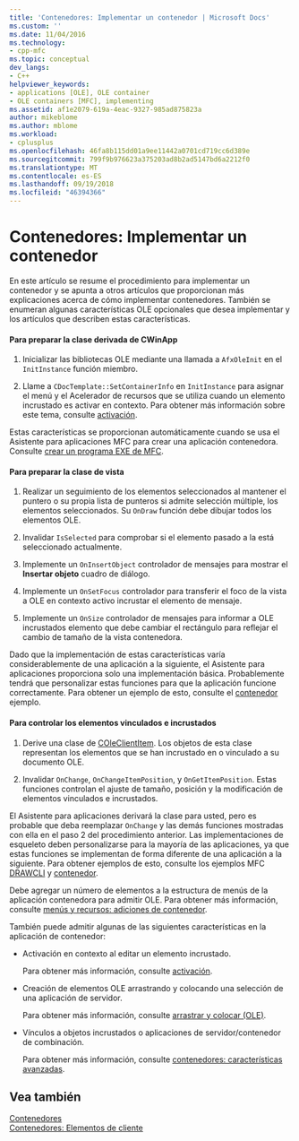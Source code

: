 ```yaml
---
title: 'Contenedores: Implementar un contenedor | Microsoft Docs'
ms.custom: ''
ms.date: 11/04/2016
ms.technology:
- cpp-mfc
ms.topic: conceptual
dev_langs:
- C++
helpviewer_keywords:
- applications [OLE], OLE container
- OLE containers [MFC], implementing
ms.assetid: af1e2079-619a-4eac-9327-985ad875823a
author: mikeblome
ms.author: mblome
ms.workload:
- cplusplus
ms.openlocfilehash: 46fa8b115dd01a9ee11442a0701cd719cc6d389e
ms.sourcegitcommit: 799f9b976623a375203ad8b2ad5147bd6a2212f0
ms.translationtype: MT
ms.contentlocale: es-ES
ms.lasthandoff: 09/19/2018
ms.locfileid: "46394366"
---
```

# <a name="containers-implementing-a-container"></a>Contenedores: Implementar un contenedor

En este artículo se resume el procedimiento para implementar un contenedor y se apunta a otros artículos que proporcionan más explicaciones acerca de cómo implementar contenedores. También se enumeran algunas características OLE opcionales que desea implementar y los artículos que describen estas características.

#### <a name="to-prepare-your-cwinapp-derived-class"></a>Para preparar la clase derivada de CWinApp

1. Inicializar las bibliotecas OLE mediante una llamada a `AfxOleInit` en el `InitInstance` función miembro.

1. Llame a `CDocTemplate::SetContainerInfo` en `InitInstance` para asignar el menú y el Acelerador de recursos que se utiliza cuando un elemento incrustado es activar en contexto. Para obtener más información sobre este tema, consulte [activación](../mfc/activation-cpp.md).

Estas características se proporcionan automáticamente cuando se usa el Asistente para aplicaciones MFC para crear una aplicación contenedora. Consulte [crear un programa EXE de MFC](../mfc/reference/mfc-application-wizard.md).

#### <a name="to-prepare-your-view-class"></a>Para preparar la clase de vista

1. Realizar un seguimiento de los elementos seleccionados al mantener el puntero o su propia lista de punteros si admite selección múltiple, los elementos seleccionados. Su `OnDraw` función debe dibujar todos los elementos OLE.

1. Invalidar `IsSelected` para comprobar si el elemento pasado a la está seleccionado actualmente.

1. Implemente un `OnInsertObject` controlador de mensajes para mostrar el **Insertar objeto** cuadro de diálogo.

1. Implemente un `OnSetFocus` controlador para transferir el foco de la vista a OLE en contexto activo incrustar el elemento de mensaje.

1. Implemente un `OnSize` controlador de mensajes para informar a OLE incrustados elemento que debe cambiar el rectángulo para reflejar el cambio de tamaño de la vista contenedora.

Dado que la implementación de estas características varía considerablemente de una aplicación a la siguiente, el Asistente para aplicaciones proporciona solo una implementación básica. Probablemente tendrá que personalizar estas funciones para que la aplicación funcione correctamente. Para obtener un ejemplo de esto, consulte el [contenedor](../visual-cpp-samples.md) ejemplo.

#### <a name="to-handle-embedded-and-linked-items"></a>Para controlar los elementos vinculados e incrustados

1. Derive una clase de [COleClientItem](../mfc/reference/coleclientitem-class.md). Los objetos de esta clase representan los elementos que se han incrustado en o vinculado a su documento OLE.

1. Invalidar `OnChange`, `OnChangeItemPosition`, y `OnGetItemPosition`. Estas funciones controlan el ajuste de tamaño, posición y la modificación de elementos vinculados e incrustados.

El Asistente para aplicaciones derivará la clase para usted, pero es probable que deba reemplazar `OnChange` y las demás funciones mostradas con ella en el paso 2 del procedimiento anterior. Las implementaciones de esqueleto deben personalizarse para la mayoría de las aplicaciones, ya que estas funciones se implementan de forma diferente de una aplicación a la siguiente. Para obtener ejemplos de esto, consulte los ejemplos MFC [DRAWCLI](../visual-cpp-samples.md) y [contenedor](../visual-cpp-samples.md).

Debe agregar un número de elementos a la estructura de menús de la aplicación contenedora para admitir OLE. Para obtener más información, consulte [menús y recursos: adiciones de contenedor](../mfc/menus-and-resources-container-additions.md).

También puede admitir algunas de las siguientes características en la aplicación de contenedor:

- Activación en contexto al editar un elemento incrustado.

     Para obtener más información, consulte [activación](../mfc/activation-cpp.md).

- Creación de elementos OLE arrastrando y colocando una selección de una aplicación de servidor.

     Para obtener más información, consulte [arrastrar y colocar (OLE)](../mfc/drag-and-drop-ole.md).

- Vínculos a objetos incrustados o aplicaciones de servidor/contenedor de combinación.

     Para obtener más información, consulte [contenedores: características avanzadas](../mfc/containers-advanced-features.md).

## <a name="see-also"></a>Vea también

[Contenedores](../mfc/containers.md)<br/>
[Contenedores: Elementos de cliente](../mfc/containers-client-items.md)


